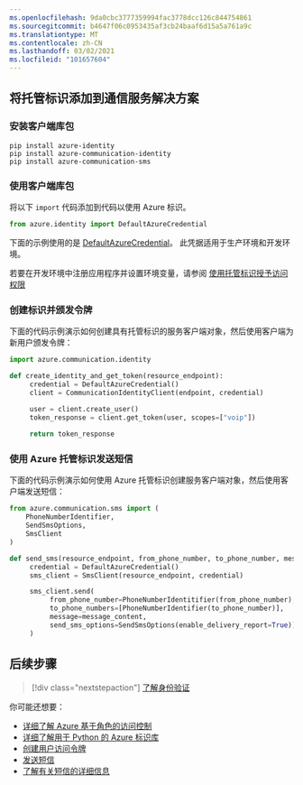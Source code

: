 ```yaml
---
ms.openlocfilehash: 9da0cbc3777359994fac3778dcc126c844754861
ms.sourcegitcommit: b4647f06c0953435af3cb24baaf6d15a5a761a9c
ms.translationtype: MT
ms.contentlocale: zh-CN
ms.lasthandoff: 03/02/2021
ms.locfileid: "101657604"
---
```

## <a name="add-managed-identity-to-your-communication-services-solution"></a>将托管标识添加到通信服务解决方案

### <a name="install-the-client-library-packages"></a>安装客户端库包

```console
pip install azure-identity
pip install azure-communication-identity
pip install azure-communication-sms
```

### <a name="use-the-client-library-packages"></a>使用客户端库包

将以下 `import` 代码添加到代码以使用 Azure 标识。

```python
from azure.identity import DefaultAzureCredential
```

下面的示例使用的是 [DefaultAzureCredential](/python/api/azure.identity.defaultazurecredential)。 此凭据适用于生产环境和开发环境。

若要在开发环境中注册应用程序并设置环境变量，请参阅 [使用托管标识授予访问权限](../managed-identity-from-cli.md)

### <a name="create-an-identity-and-issue-a-token"></a>创建标识并颁发令牌

下面的代码示例演示如何创建具有托管标识的服务客户端对象，然后使用客户端为新用户颁发令牌：

```python
import azure.communication.identity 

def create_identity_and_get_token(resource_endpoint):
     credential = DefaultAzureCredential()
     client = CommunicationIdentityClient(endpoint, credential)

     user = client.create_user()
     token_response = client.get_token(user, scopes=["voip"])
     
     return token_response
```

### <a name="send-an-sms-with-azure-managed-identity"></a>使用 Azure 托管标识发送短信

下面的代码示例演示如何使用 Azure 托管标识创建服务客户端对象，然后使用客户端发送短信：

```python
from azure.communication.sms import (
    PhoneNumberIdentifier,
    SendSmsOptions,
    SmsClient
)

def send_sms(resource_endpoint, from_phone_number, to_phone_number, message_content):
     credential = DefaultAzureCredential()
     sms_client = SmsClient(resource_endpoint, credential)

     sms_client.send(
          from_phone_number=PhoneNumberIdentitifier(from_phone_number),
          to_phone_numbers=[PhoneNumberIdentifier(to_phone_number)],
          message=message_content,
          send_sms_options=SendSmsOptions(enable_delivery_report=True))  # optional property
     )
```

## <a name="next-steps"></a>后续步骤

> [!div class="nextstepaction"]
> [了解身份验证](../../concepts/authentication.md)

你可能还想要：

- [详细了解 Azure 基于角色的访问控制](../../../../articles/role-based-access-control/index.yml)
- [详细了解用于 Python 的 Azure 标识库](/net/api/overview/azure/identity-readme)
- [创建用户访问令牌](../../quickstarts/access-tokens.md)
- [发送短信](../../quickstarts/telephony-sms/send.md)
- [了解有关短信的详细信息](../../concepts/telephony-sms/concepts.md)